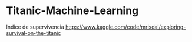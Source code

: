 # Titanic-Machine-Learning
Indice de supervivencia
https://www.kaggle.com/code/mrisdal/exploring-survival-on-the-titanic
